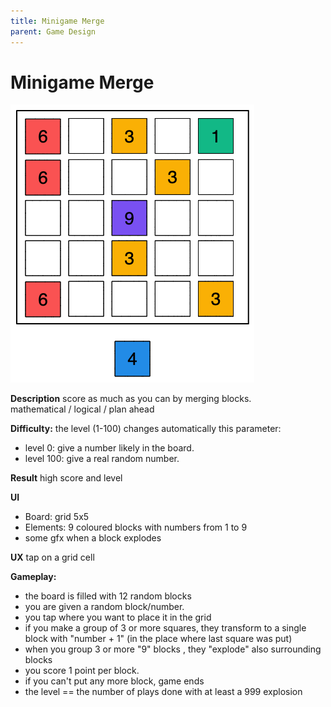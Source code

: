 ```yaml
---
title: Minigame Merge
parent: Game Design
---
```

# Minigame Merge

![](img/minigame_merge.excalidraw2.png)

**Description**
score as much as you can by merging blocks.  
mathematical / logical / plan ahead

**Difficulty:** 
the level (1-100) changes automatically this parameter: 
- level 0: give a number likely in the board.
- level 100: give a real random number.

**Result**
high score and level

**UI**
- Board: grid 5x5
- Elements: 9 coloured blocks with numbers from 1 to 9
- some gfx when a block explodes

**UX**
tap on a grid cell

**Gameplay:**
- the board is filled with 12 random blocks
- you are given a random block/number.
- you tap where you want to place it in the grid
- if you make a group of 3 or more squares, they transform to a single block with "number + 1" (in the place where last square was put)
- when you group 3 or more "9" blocks , they "explode" also surrounding blocks
- you score 1 point per block.
- if you can't put any more block, game ends
- the level == the number of plays done with at least a 999 explosion

